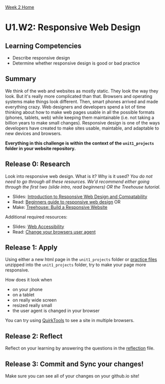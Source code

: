 [Week 2 Home](../)

# U1.W2: Responsive Web Design 

## Learning Competencies
- Describe responsive design
- Determine whether responsive design is good or bad practice


## Summary

We think of the web and websites as mostly static. They look the way
they look.  But it's really more complicated than that.  Browsers and
operating systems make things look different. Then, smart phones arrived
and made everything crazy.  Web designers and developers spend a lot of
time thinking about how to make web pages usable in all the possible
formats (phones, tablets, web) while keeping them maintainable (i.e. not
taking a billion years to make small changes). Responsive design is one
of the ways developers have created to make sites usable, maintable, and
adaptable to new devices and browsers. 

**Everything in this challenge is within the context of the `unit1_projects` folder in your website repository.**

## Release 0: Research

Look into responsive web design.  What is it? Why is it used?
*You do not need to go through all these resources.  We'd recommend either going through the first two (slide intro, read beginners) OR the Treehouse tutorial.*

- Slides: [Introduction to Responsive Web Design and Compatability](http://girldevelopit.com/assets/intermediate-html-css/class4.html)
- Read: [Beginners guide to responsive web design](http://blog.teamtreehouse.com/beginners-guide-to-responsive-web-design)
OR
- Make: [Treehouse: Build a Responsive Website](http://teamtreehouse.com/library/build-a-responsive-website)

Additional required resources:
- Slides: [Web Accessibility](http://girldevelopit.com/assets/web-accessibility/index.html)
- Read: [Change your browsers user agent](http://osxdaily.com/2013/01/16/change-user-agent-chrome-safari-firefox/)


## Release 1: Apply

Using either a new html page in the `unit1_projects` folder or [practice files](http://girldevelopit.com/assets/intermediate-html-css/class4.zip) unzipped into the `unit1_projects` folder, try to make your page more responsive. 

How does it look when
- on your phone 
- on a tablet
- on really wide screen
- resized really small
- the user agent is changed in your browser

You can try using [QuirkTools](http://quirktools.com/screenfly) to see a site in multiple browsers.

## Release 2: Reflect
Reflect on your learning by answering the questions in the [reflection](my_reflection.md) file.

## Release 3: Commit and Sync your changes!
Make sure you can see all of your changes on your github.io site!


